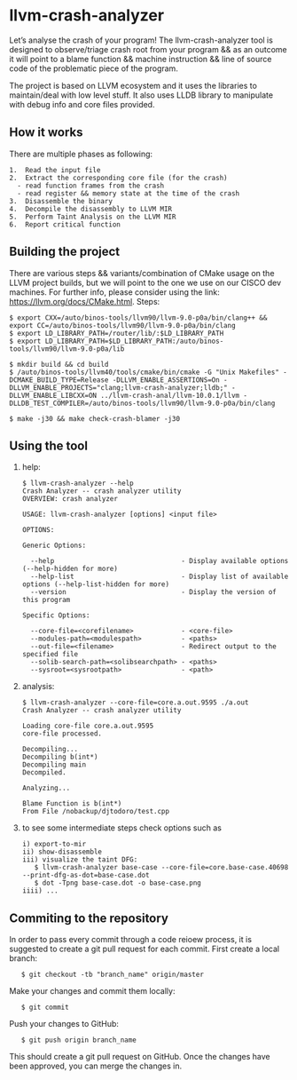 # llvm-crash-analyzer

Let’s analyse the crash of your program!
The llvm-crash-analyzer tool is designed to observe/triage crash root from your program && as an outcome it will point to a blame function && machine instruction && line of source code of the problematic piece of the program.

The project is based on LLVM ecosystem and it uses the libraries to maintain/deal with low level stuff. It also uses LLDB library to manipulate with debug info and core files provided.


## How it works

There are multiple phases as following:

    1.	Read the input file
    2.	Extract the corresponding core file (for the crash)
      - read function frames from the crash
      - read register && memory state at the time of the crash
    3.	Disassemble the binary
    4.	Decompile the disassembly to LLVM MIR
    5.	Perform Taint Analysis on the LLVM MIR
    6.	Report critical function


## Building the project

There are various steps && variants/combination of CMake usage on the LLVM project builds, but we will point to the one we use on our CISCO dev machines. For further info, please consider using the link: https://llvm.org/docs/CMake.html.
Steps:

    $ export CXX=/auto/binos-tools/llvm90/llvm-9.0-p0a/bin/clang++ && export CC=/auto/binos-tools/llvm90/llvm-9.0-p0a/bin/clang
    $ export LD_LIBRARY_PATH=/router/lib/:$LD_LIBRARY_PATH
    $ export LD_LIBRARY_PATH=$LD_LIBRARY_PATH:/auto/binos-tools/llvm90/llvm-9.0-p0a/lib

    $ mkdir build && cd build
    $ /auto/binos-tools/llvm40/tools/cmake/bin/cmake -G "Unix Makefiles" -DCMAKE_BUILD_TYPE=Release -DLLVM_ENABLE_ASSERTIONS=On -DLLVM_ENABLE_PROJECTS="clang;llvm-crash-analyzer;lldb;" -DLLVM_ENABLE_LIBCXX=ON ../llvm-crash-anal/llvm-10.0.1/llvm -DLLDB_TEST_COMPILER=/auto/binos-tools/llvm90/llvm-9.0-p0a/bin/clang 

    $ make -j30 && make check-crash-blamer -j30

## Using the tool

1) help:

       $ llvm-crash-analyzer --help
       Crash Analyzer -- crash analyzer utility
       OVERVIEW: crash analyzer

       USAGE: llvm-crash-analyzer [options] <input file>

       OPTIONS:

       Generic Options:

         --help                                - Display available options (--help-hidden for more)
         --help-list                           - Display list of available options (--help-list-hidden for more)
         --version                             - Display the version of this program

       Specific Options:

         --core-file=<corefilename>            - <core-file>
         --modules-path=<modulespath>          - <paths>
         --out-file=<filename>                 - Redirect output to the specified file
         --solib-search-path=<solibsearchpath> - <paths>
         --sysroot=<sysrootpath>               - <path>
  
 2) analysis:
 
        $ llvm-crash-analyzer --core-file=core.a.out.9595 ./a.out
        Crash Analyzer -- crash analyzer utility

        Loading core-file core.a.out.9595
        core-file processed.

        Decompiling...
        Decompiling b(int*)
        Decompiling main
        Decompiled.

        Analyzing...

        Blame Function is b(int*)
        From File /nobackup/djtodoro/test.cpp
3) to see some intermediate steps check options such as
   
       i) export-to-mir
       ii) show-disassemble
       iii) visualize the taint DFG:
          $ llvm-crash-analyzer base-case --core-file=core.base-case.40698 --print-dfg-as-dot=base-case.dot
          $ dot -Tpng base-case.dot -o base-case.png
       iiii) ...

## Commiting to the repository
In order to pass every commit through a code reioew process, it is suggested to create a git pull request for each commit. First create a local branch:

       $ git checkout -tb "branch_name" origin/master

Make your changes and commit them locally:

       $ git commit

Push your changes to GitHub:

       $ git push origin branch_name 

This should create a git pull request on GitHub. Once the changes have been approved, you can merge the changes in.
